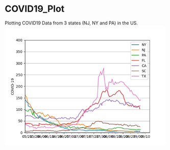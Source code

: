 # COVID19_Plot
Plotting COVID19 Data from 3 states (NJ, NY and PA) in the US.
![Covid 19](/COVID19_TriState.png)
